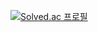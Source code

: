 [![Solved.ac 프로필](http://mazassumnida.wtf/api/v2/generate_badge?boj=rkm0959)](https://solved.ac/strawji)
